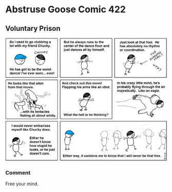 # Abstruse Goose Comic 422
## Voluntary Prison

![image](comics/the_matrix_has_you_Neo.png)
### Comment
Free your mind.
